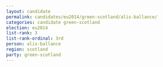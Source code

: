 ```yaml
---
layout: candidate
permalink: candidates/eu2014/green-scotland/alis-ballance/
categories: candidate green-scotland
election: eu2014
list-rank: 3
list-rank-ordinal: 3rd
person: alis-ballance
region: scotland
party: green-scotland
---
```

